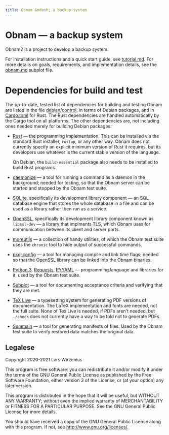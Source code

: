 ```yaml
---
title: Obnam &mdash; a backup system
...
```


# Obnam &mdash; a backup system

Obnam2 is a project to develop a backup system.

For installation instructions and a quick start guide, see
[tutorial.md][]. For more details on goals, requirements, and
implementation details, see the [obnam.md][] subplot file.

[tutorial.md]: https://doc.obnam.org/tutorial.html
[obnam.md]: https://doc.obnam.org/obnam.html

# Dependencies for build and test

The up-to-date, tested list of dependencies for building and testing
Obnam are listed in the file [debian/control](debian/control), in
terms of Debian packages, and in [Cargo.toml](Cargo.toml) for Rust.
The Rust dependencies are handled automatically by the Cargo tool on
all platforms. The other dependencies are, not including ones needed
merely for building Debian packages:

* [Rust](https://www.rust-lang.org/tools/install) &mdash; the
  programming implementation. This can be installed via the standard
  Rust installer, `rustup`, or any other way. Obnam does not currently
  specify an explicit minimum version of Rust it requires, but its
  developers use whatever is the current stable version of the
  language.
  
  On Debian, the `build-essential` package also needs to be installed
  to build Rust programs.

* [daemonize](http://software.clapper.org/daemonize/) &mdash; a tool
  for running a command as a daemon in the background; needed for
  testing, so that the Obnam server can be started and stopped by the
  Obnam test suite.

* [SQLite](https://sqlite.org), specifically its development library
  component &mdash; an SQL database engine that stores the whole
  database in a file and can be used as a library rather then run as a
  service.

* [OpenSSL](https://www.openssl.org), specifically its development
  library component known as `libssl-dev` &mdash; a library that
  implments TLS, which Obnam uses for communication between its client
  and server parts.

* [moreutils](https://joeyh.name/code/moreutils/) &mdash; a collection
  of handy utilities, of which the Obnam test suite uses the `chronic`
  tool to hide output of successful commands.

* [pkg-config](http://pkg-config.freedesktop.org) &mdash; a tool for
  managing compile and link time flags; needed so that the OpenSSL
  library can be linked into the Obnam binaries.

* [Python 3](https://www.python.org/),
  [Requests](http://python-requests.org),
  [PYYAML](https://github.com/yaml/pyyaml) &mdash; programming
  language and libraries for it, used by the Obnam test suite.

* [Subplot](https://subplot.liw.fi) &mdash; a tool for documenting
  acceptance criteria and verifying that they are met.

* [TeX Live](http://www.tug.org/texlive/) &mdash; a typesetting system
  for generating PDF versions of documentation. The LaTeX
  implementation and fonts are needed, not the full suite. None of Tex
  Live is needed, if PDFs aren't needed, but `./check` does not
  currently have a way to be told not to generate PDFs.

* [Summain](https://summain.liw.fi) &mdash; a tool for generating
  manifests of files. Used by the Obnam test suite to verify restored
  data matches the original data.

## Legalese

Copyright 2020-2021  Lars Wirzenius

This program is free software: you can redistribute it and/or modify
it under the terms of the GNU General Public License as published by
the Free Software Foundation, either version 3 of the License, or
(at your option) any later version.

This program is distributed in the hope that it will be useful,
but WITHOUT ANY WARRANTY; without even the implied warranty of
MERCHANTABILITY or FITNESS FOR A PARTICULAR PURPOSE.  See the
GNU General Public License for more details.

You should have received a copy of the GNU General Public License
along with this program. If not, see <http://www.gnu.org/licenses/>.
